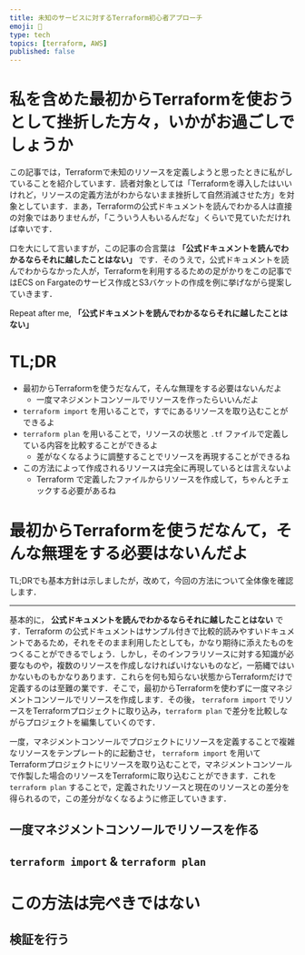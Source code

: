 ```yaml
---
title: 未知のサービスに対するTerraform初心者アプローチ
emoji: 🛵
type: tech
topics: [terraform, AWS]
published: false
---
```


# 私を含めた最初からTerraformを使おうとして挫折した方々，いかがお過ごしでしょうか
この記事では，Terraformで未知のリソースを定義しようと思ったときに私がしていることを紹介しています．読者対象としては「Terraformを導入したはいいけれど，リソースの定義方法がわからないまま挫折して自然消滅させた方」を対象としています．まあ，Terraformの公式ドキュメントを読んでわかる人は直接の対象ではありませんが，「こういう人もいるんだな」くらいで見ていただければ幸いです．

口を大にして言いますが，この記事の合言葉は **「公式ドキュメントを読んでわかるならそれに越したことはない」** です．そのうえで，公式ドキュメントを読んでわからなかった人が，Terraformを利用するるための足がかりをこの記事ではECS on Fargateのサービス作成とS3バケットの作成を例に挙げながら提案していきます．

Repeat after me, **「公式ドキュメントを読んでわかるならそれに越したことはない」**

# TL;DR
- 最初からTerraformを使うだなんて，そんな無理をする必要はないんだよ
    - 一度マネジメントコンソールでリソースを作ったらいいんだよ
- `terraform import` を用いることで，すでにあるリソースを取り込むことができるよ
- `terraform plan` を用いることで，リソースの状態と `.tf` ファイルで定義している内容を比較することができるよ
    - 差がなくなるように調整することでリソースを再現することができるね
- この方法によって作成されるリソースは完全に再現しているとは言えないよ
    - Terraform で定義したファイルからリソースを作成して，ちゃんとチェックする必要があるね

# 最初からTerraformを使うだなんて，そんな無理をする必要はないんだよ
TL;DRでも基本方針は示しましたが，改めて，今回の方法について全体像を確認します．

---
基本的に， **公式ドキュメントを読んでわかるならそれに越したことはない** です．Terraform の公式ドキュメントはサンプル付きで比較的読みやすいドキュメントであるため，それをそのまま利用したとしても，かなり期待に添えたものをつくることができるでしょう．しかし，そのインフラリソースに対する知識が必要なものや，複数のリソースを作成しなければいけないものなど，一筋縄ではいかないものもかなりあります．これらを何も知らない状態からTerraformだけで定義するのは至難の業です．そこで，最初からTerraformを使わずに一度マネジメントコンソールでリソースを作成します．その後， `terraform import` でリソースをTerraformプロジェクトに取り込み，`terraform plan` で差分を比較しながらプロジェクトを編集していくのです．

一度，マネジメントコンソールでプロジェクトにリソースを定義することで複雑なリソースをテンプレート的に起動させ， `terraform import` を用いてTerraformプロジェクトにリソースを取り込むことで，マネジメントコンソールで作製した場合のリソースをTerraformに取り込むことができます．これを `terraform plan` することで，定義されたリソースと現在のリソースとの差分を得られるので，この差分がなくなるように修正していきます．

## 一度マネジメントコンソールでリソースを作る

## `terraform import` & `terraform plan`

# この方法は完ぺきではない

## 検証を行う
